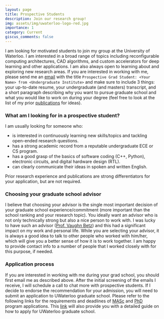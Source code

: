 ```yaml
---
layout: page
title: Prospective Students
description: Join our research group!
img: assets/img/uwaterloo-logo-red.jpg
importance: 1
category: Current
giscus_comments: false
---
```


I am looking for motivated students to join my group at the University of Waterloo.
I am interested in a broad range of topics including reconfigurable computing architectures, CAD algorithms, and custom accelerators for deep learning and other applications.
I am also always open to learning about and exploring new research areas.
If you are interested in working with me, please send me an [email](mailto:andrew.m.boutros@gmail.com) with the title `Prospective Grad Student: <Your Name> from <Undergraduate Institute>` and make sure to include 3 things: your up-to-date resume, your undergraduate (and masters) transcript, and a short paragraph describing why you want to pursue graduate school and what you would like to work on during your degree (feel free to look at the list of my prior [publications](/publications/) for ideas).

### What am I looking for in a prospective student?

I am usually looking for someone who:

- is interested in continuously learning new skills/topics and tackling open-ended research questions.
- has a strong academic record from a reputable undergraduate ECE or CS program.
- has a good grasp of the basics of software coding (C++, Python), electronic circuits, and digital hardware design (RTL).
- can clearly communicate their ideas in spoken and written English.

Prior research experience and publications are strong differentiators for your application, but are not required.

### Choosing your graduate school advisor

I believe that choosing your advisor is the single most important decision of your graduate school experience/commitment (more important than the school ranking and your research topic).
You ideally want an advisor who is not only technically strong but also a nice person to work with.
I was lucky to have such an advisor ([Prof. Vaughn Betz](https://www.eecg.utoronto.ca/~vaughn/)) and this had a significant impact on my work and personal life.
While you are selecting your advisor, it is always a good idea to talk to other people who worked with him/her, which will give you a better sense of how it is to work together.
I am happy to provide contact info to a number of people that I worked closely with for this purpose, if needed.

### Application process

If you are interested in working with me during your grad school, you should first email me as described above.
After the initial screening of the emails I receive, I will schedule a call to chat more with prospective students.
If I decide to endorse the recommendation for your admission, you will need to submit an application to UWaterloo graduate school.
Please refer to the following links for the requirements and deadlines of [MASc](https://uwaterloo.ca/graduate-studies-postdoctoral-affairs/future-students/programs/electrical-and-computer-engineering-masc-waterloo) and [PhD](https://uwaterloo.ca/graduate-studies-postdoctoral-affairs/future-students/programs/electrical-and-computer-engineering-phd-waterloo) program applications.
This [link](https://uwaterloo.ca/graduate-studies-postdoctoral-affairs/future-students/applying-graduate-school) will also provide you with a detailed guide on how to apply for UWaterloo graduate school.